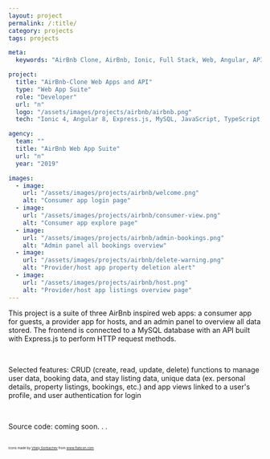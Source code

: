 ```yaml
---
layout: project
permalink: /:title/
category: projects
tags: projects

meta:
  keywords: "AirBnb Clone, AirBnb, Ionic, Full Stack, Web, Angular, API"

project:
  title: "AirBnb-Clone Web Apps and API"
  type: "Web App Suite"
  role: "Developer"
  url: "n"
  logo: "/assets/images/projects/airbnb/airbnb.png"
  tech: "Ionic 4, Angular 8, Express.js, MySQL, JavaScript, TypeScript, HTML, CSS, Bootstrap, MySQL"

agency:
  team: "" 
  title: "AirBnb Web App Suite"
  url: "n"
  year: "2019"

images:
  - image:
    url: "/assets/images/projects/airbnb/welcome.png"
    alt: "Consumer app login page"
  - image:
    url: "/assets/images/projects/airbnb/consumer-view.png"
    alt: "Consumer app explore page"
  - image:
    url: "/assets/images/projects/airbnb/admin-bookings.png"
    alt: "Admin panel all bookings overview"
  - image:
    url: "/assets/images/projects/airbnb/delete-warning.png"
    alt: "Provider/host app property deletion alert"
  - image:
    url: "/assets/images/projects/airbnb/host.png"
    alt: "Provider/host app listings overview page"
---
```

<p>This project is a suite of three AirBnb inspired web apps: a consumer app for guests, a provider app for hosts, and an admin panel to overview all data stored. The frontend is connected to a MySQL database with an API built with Express.js to perform HTTP request methods. </p>
<br>
<p>Selected features: CRUD (create, read, update, delete) functions to manage user data, booking data, and stay listing data, unique data (ex. personal details, property listings, bookings, etc.) and app views linked to a user's profile, and user authentication for login</p>
<br>
<p>Source code: coming soon. . .</p> 
<br>
<div style="font-size: 0.4rem">Icons made by <a href="https://www.flaticon.com/authors/vitaly-gorbachev" title="Vitaly Gorbachev">Vitaly Gorbachev</a> from <a href="https://www.flaticon.com/">www.flaticon.com</a></div>

